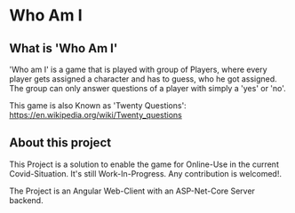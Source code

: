 # Who Am I

## What is 'Who Am I'

'Who am I' is a game that is played with group of Players, where every player gets assigned a character and has to guess, who he got assigned. The group can only answer questions of a player with simply a 'yes' or 'no'. 

This game is also Known as 'Twenty Questions': https://en.wikipedia.org/wiki/Twenty_questions

## About this project
This Project is a solution to enable the game for Online-Use in the current Covid-Situation. It's still Work-In-Progress. Any contribution is welcomed!.

The Project is an Angular Web-Client with an ASP-Net-Core Server backend.
